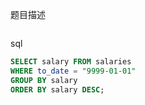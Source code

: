 题目描述

```

```

sql

```sql
SELECT salary FROM salaries 
WHERE to_date = "9999-01-01" 
GROUP BY salary
ORDER BY salary DESC;
```

